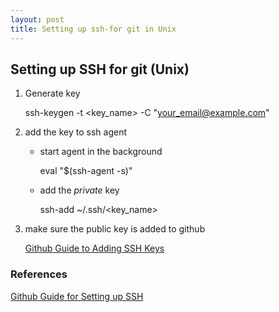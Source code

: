 ```yaml
---
layout: post
title: Setting up ssh-for git in Unix 
---
```


## Setting up SSH for git (Unix)

1. Generate key 

    ssh-keygen -t <key_name> -C "your_email@example.com"

2. add the key to ssh agent 

    - start agent in the background 
        
        eval "$(ssh-agent -s)"
    - add the *private* key 
        
        ssh-add ~/.ssh/<key_name>

3. make sure the public key is added to github 
   
    [Github Guide to Adding SSH Keys](https://docs.github.com/en/authentication/connecting-to-github-with-ssh/adding-a-new-ssh-key-to-your-github-account)


### References 

[Github Guide for Setting up SSH](https://docs.github.com/en/authentication/connecting-to-github-with-ssh/generating-a-new-ssh-key-and-adding-it-to-the-ssh-agent#generating-a-new-ssh-key-for-a-hardware-security-key)